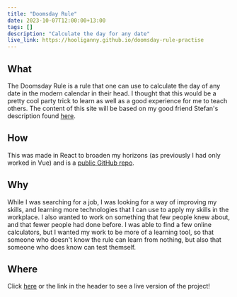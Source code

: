 ```yaml
---
title: "Doomsday Rule"
date: 2023-10-07T12:00:00+13:00
tags: []
description: "Calculate the day for any date"
live_link: https://hooliganny.github.io/doomsday-rule-practise
---
```


## What

The Doomsday Rule is a rule that one can use to calculate the day of any date in the modern calendar in their head. I thought that this would be a pretty cool party trick to learn as well as a good experience for me to teach others. The content of this site will be based on my good friend Stefan's description found [here](https://histefanhere.com/doomsday-algorithm/).

## How

This was made in React to broaden my horizons (as previously I had only worked in Vue) and is a [public GitHub repo](https://github.com/hooliganny/doomsday-rule-practise).

## Why

While I was searching for a job, I was looking for a way of improving my skills, and learning more technologies that I can use to apply my skills in the workplace. I also wanted to work on something that few people knew about, and that fewer people had done before. I was able to find a few online calculators, but I wanted my work to be more of a learning tool, so that someone who doesn't know the rule can learn from nothing, but also that someone who does know can test themself.

## Where

Click [here](https://hooliganny.github.io/doomsday-rule-practise) or the link in the header to see a live version of the project!

